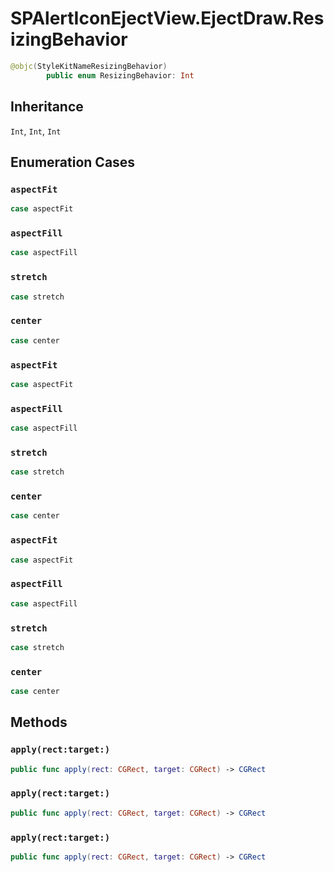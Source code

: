 # SPAlertIconEjectView.EjectDraw.ResizingBehavior

``` swift
@objc(StyleKitNameResizingBehavior)
        public enum ResizingBehavior: Int 
```

## Inheritance

`Int`, `Int`, `Int`

## Enumeration Cases

### `aspectFit`

``` swift
case aspectFit
```

### `aspectFill`

``` swift
case aspectFill
```

### `stretch`

``` swift
case stretch
```

### `center`

``` swift
case center
```

### `aspectFit`

``` swift
case aspectFit
```

### `aspectFill`

``` swift
case aspectFill
```

### `stretch`

``` swift
case stretch
```

### `center`

``` swift
case center
```

### `aspectFit`

``` swift
case aspectFit
```

### `aspectFill`

``` swift
case aspectFill
```

### `stretch`

``` swift
case stretch
```

### `center`

``` swift
case center
```

## Methods

### `apply(rect:target:)`

``` swift
public func apply(rect: CGRect, target: CGRect) -> CGRect 
```

### `apply(rect:target:)`

``` swift
public func apply(rect: CGRect, target: CGRect) -> CGRect 
```

### `apply(rect:target:)`

``` swift
public func apply(rect: CGRect, target: CGRect) -> CGRect 
```
